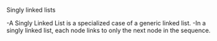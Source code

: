 Singly linked lists

-A Singly Linked List is a specialized case of a generic linked list.
-In a singly linked list, each node links to only the next node in the sequence.
